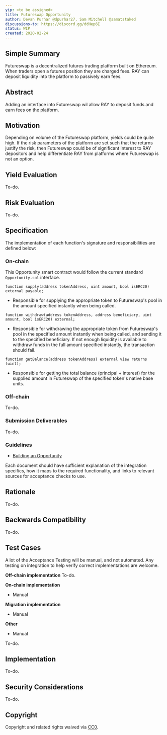 ```yaml
---
yip: <to be assigned>
title: Futureswap Opportunity
author: Devan Purhar @dpurhar27, Sam Mitchell @samatstaked
discussions-to: https://discord.gg/ddHep6E
status: WIP
created: 2020-02-24
---
```


<!--You can leave these HTML comments in your merged YIP and delete the visible duplicate text guides, they will not appear and may be helpful to refer to if you edit it again. This is the suggested template for new YIPs. Note that an YIP number will be assigned by an editor. When opening a pull request to submit your YIP, please use an abbreviated title in the filename, `yip-draft_title_abbrev.md`. The title should be 44 characters or less.-->

## Simple Summary
<!--"If you can't explain it simply, you don't understand it well enough." Provide a simplified and layman-accessible explanation of the YIP.-->
Futureswap is a decentralized futures trading platform built on Ethereum. When traders open a futures position they are charged fees. RAY can deposit liquidity into the platform to passively earn fees.

## Abstract
<!--A short (~200 word) description of the technical issue being addressed.-->
Adding an interface into Futureswap wil allow RAY to deposit funds and earn fees on the platform.

## Motivation
<!--The motivation is critical for YIPs that want to change the RAY protocol. It should clearly explain why the existing protocol specification is inadequate to address the problem that the YIP solves. YIP submissions without sufficient motivation may be rejected outright.-->
Depending on volume of the Futureswap platform, yields could be quite high. If the risk parameters of the platform are set such that the returns justify the risk, then Futureswap could be of significant interest to RAY depositors and help differentiate RAY from platforms where Futureswap is not an option.

## Yield Evaluation
<!--The potential added value for extra yield generation. Historical data should be provided. The process used to evaluate the yield potential should be detailed here.-->
To-do.

## Risk Evaluation
<!--The potential or attached risk that should be considered for this proposal. Historical data should be provided. The process used to evaluate the risks should be detailed here.-->
To-do.

## Specification

The implementation of each function's signature and responsibilities are defined below:

### On-chain
This Opportunity smart contract would follow the current standard `Opportunity.sol` interface.

`function supply(address tokenAddress, uint amount, bool isERC20) external payable;`
- Responsible for supplying the appropriate token to Futureswap's pool in the amount specified instantly when being called.

`function withdraw(address tokenAddress, address beneficiary, uint amount, bool isERC20) external;`
- Responsible for withdrawing the appropriate token from Futureswap's pool in the specified amount instantly when being called, and sending it to the specified beneficiary. If not enough liquidity is available to withdraw funds in the full amount specified instantly, the transaction should fail.

`function getBalance(address tokenAddress) external view returns (uint);`
- Responsible for getting the total balance (principal + interest) for the supplied amount in Futureswap of the specified token's native base units. 

### Off-chain
To-do.

### Submission Deliverables
To-do.

### Guidelines
- [Building an Opportunity](https://staked.gitbook.io/staked/ray/contributing#building-an-opportunity)

Each document should have sufficient explanation of the integration specifics, how it maps to the required functionality, and links to relevant sources for acceptance checks to use.

## Rationale
<!--The rationale fleshes out the specification by describing what motivated the design and why particular design decisions were made. It should describe alternate designs that were considered and related work, e.g. how the feature is supported in other languages. The rationale may also provide evidence of consensus within the community, and should discuss important objections or concerns raised during discussion.-->
To-do.

## Backwards Compatibility
<!--All YIPs that introduce backwards incompatibilities must include a section describing these incompatibilities and their severity. The YIP must explain how the author proposes to deal with these incompatibilities. YIP submissions without a sufficient backwards compatibility treatise may be rejected outright.-->
To-do.

## Test Cases
<!--Test cases for an implementation are mandatory for YIPs that are affecting consensus changes. Other YIPs can choose to include links to test cases if applicable.-->
A lot of the Acceptance Testing will be manual, and not automated. Any testing on integration to help verify correct implementations are welcome.

**Off-chain implementation**
To-do.

**On-chain implementation**
- Manual

**Migration implementation**
- Manual

**Other**
- Manual

To-do.

## Implementation
<!--The implementations must be completed before any YIP is given status "Final", but it need not be completed before the YIP is accepted. While there is merit to the approach of reaching consensus on the specification and rationale before writing code, the principle of "rough consensus and running code" is still useful when it comes to resolving many discussions of API details.-->
To-do.

## Security Considerations
<!--All YIPs must contain a section that discusses the security implications/considerations relevant to the proposed change. Include information that might be important for security discussions, surfaces risks and can be used throughout the life cycle of the proposal. E.g. include security-relevant design decisions, concerns, important discussions, implementation-specific guidance and pitfalls, an outline of threats and risks and how they are being addressed. YIP submissions missing the "Security Considerations" section will be rejected. An YIP cannot proceed to status "Final" without a Security Considerations discussion deemed sufficient by the reviewers.-->
To-do.

## Copyright
Copyright and related rights waived via [CC0](https://creativecommons.org/publicdomain/zero/1.0/).
